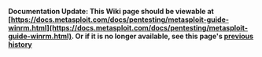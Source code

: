 <!-- Maintainers:  Please do not modify this file directly, create a pull request instead -->

**Documentation Update: This Wiki page should be viewable at [https://docs.metasploit.com/docs/pentesting/metasploit-guide-winrm.html](https://docs.metasploit.com/docs/pentesting/metasploit-guide-winrm.html). Or if it is no longer available, see this page's [previous history](./_history)**

